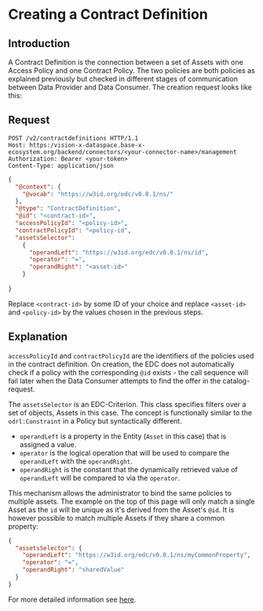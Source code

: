 # Creating a Contract Definition

## Introduction

A Contract Definition is the connection between a set of Assets with one Access Policy and one Contract Policy. The two policies are both policies as explained previously but checked in different stages of communication between Data Provider and Data Consumer. The creation request looks like this:

## Request

```http
POST /v2/contractdefinitions HTTP/1.1
Host: https:/vision-x-dataspace.base-x-ecosystem.org/backend/connectors/<your-connector-name>/management
Authorization: Bearer <your-token>
Content-Type: application/json
```

```json
{
  "@context": {
    "@vocab": "https://w3id.org/edc/v0.0.1/ns/"
  },
  "@type": "ContractDefinition",
  "@id": "<contract-id>",
  "accessPolicyId": "<policy-id>",
  "contractPolicyId": "<policy-id",
  "assetsSelector": 
    {
      "operandLeft": "https://w3id.org/edc/v0.0.1/ns/id",
      "operator": "=",
      "operandRight": "<asset-id>"
    }
  
}
```

Replace `<contract-id>` by some ID of your choice and replace `<asset-id>` and `<policy-id>` by the values chosen in the previous steps.

## Explanation

`accessPolicyId` and `contractPolicyId` are the identifiers of the policies used in the contract definition. On creation, the EDC does not automatically check if a policy with the corresponding `@id` exists - the call sequence will fail later when the Data Consumer attempts to find the offer in the catalog-request.

The `assetsSelector` is an EDC-Criterion. This class specifies filters over a set of objects, Assets in this case. The concept is functionally similar to the `odrl:Constraint` in a Policy but syntactically different.
- `operandLeft` is a property in the Entity (`Asset` in this case) that is assigned a value.
- `operator` is the logical operation that will be used to compare the `operandLeft` with the `operandRight`.
- `operandRight` is the constant that the dynamically retrieved value of `operandLeft` will be compared to via the `operator`.

This mechanism allows the administrator to bind the same policies to multiple assets. The example on the top of this page will only match a single Asset as the `id` will be unique as it's derived from the Asset's `@id`. It is however possible to match multiple Assets if they share a common property:

```json
{
  "assetsSelector": {
    "operandLeft": "https://w3id.org/edc/v0.0.1/ns/myCommonProperty",
    "operator": "=",
    "operandRight": "sharedValue"
  }
}
```

For more detailed information see [here](https://github.com/eclipse-tractusx/tractusx-edc/blob/release/0.6.0/docs/usage/management-api-walkthrough/03_contractdefinitions.md).
